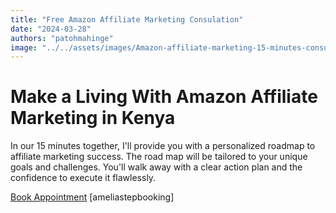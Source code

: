 ```yaml
---
title: "Free Amazon Affiliate Marketing Consulation"
date: "2024-03-28"
authors: "patohmahinge"
image: "../../assets/images/Amazon-affiliate-marketing-15-minutes-consultation.png"
---
```


# Make a Living With Amazon Affiliate Marketing in Kenya

In our 15 minutes together, I'll provide you with a personalized roadmap to affiliate marketing success. The road map will be tailored to your unique goals and challenges. You'll walk away with a clear action plan and the confidence to execute it flawlessly.

[Book Appointment](#) \[ameliastepbooking\]
